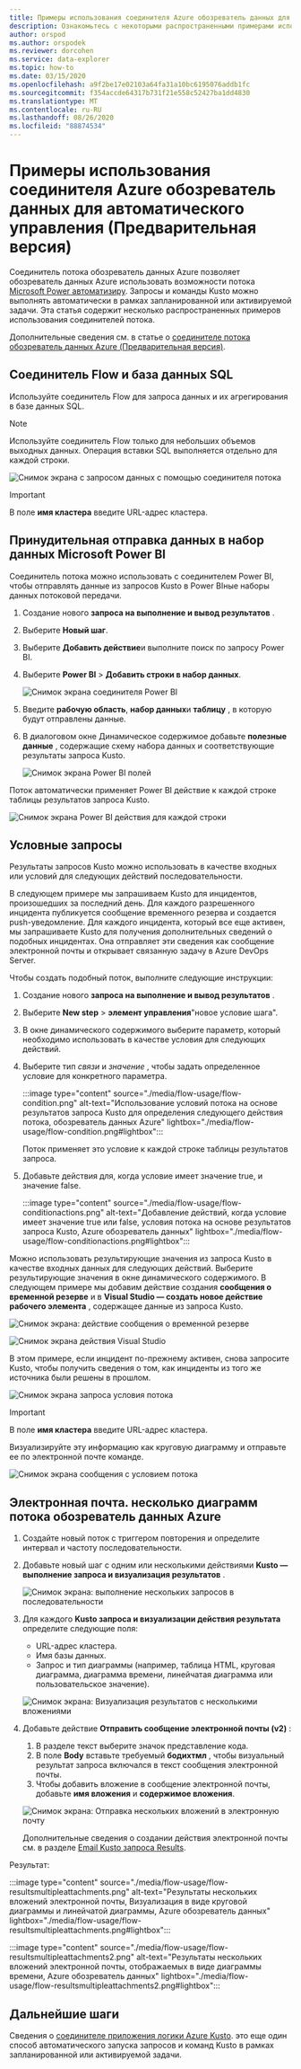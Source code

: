 ```yaml
---
title: Примеры использования соединителя Azure обозреватель данных для автоматического управления (Предварительная версия)
description: Ознакомьтесь с некоторыми распространенными примерами использования соединителя Azure обозреватель данных для автоматизации управления питанием.
author: orspod
ms.author: orspodek
ms.reviewer: dorcohen
ms.service: data-explorer
ms.topic: how-to
ms.date: 03/15/2020
ms.openlocfilehash: a9f2be17e02103a64fa31a10bc6195076addb1fc
ms.sourcegitcommit: f354accde64317b731f21e558c52427ba1dd4830
ms.translationtype: MT
ms.contentlocale: ru-RU
ms.lasthandoff: 08/26/2020
ms.locfileid: "88874534"
---
```

# <a name="usage-examples-for-azure-data-explorer-connector-to-power-automate-preview"></a>Примеры использования соединителя Azure обозреватель данных для автоматического управления (Предварительная версия)

Соединитель потока обозреватель данных Azure позволяет обозреватель данных Azure использовать возможности потока [Microsoft Power автоматизиру](https://flow.microsoft.com/). Запросы и команды Kusto можно выполнять автоматически в рамках запланированной или активируемой задачи. Эта статья содержит несколько распространенных примеров использования соединителей потока.

Дополнительные сведения см. в статье о [соединителе потока обозреватель данных Azure (Предварительная версия)](flow.md).

## <a name="flow-connector-and-your-sql-database"></a>Соединитель Flow и база данных SQL

Используйте соединитель Flow для запроса данных и их агрегирования в базе данных SQL.

> [!Note]
> Используйте соединитель Flow только для небольших объемов выходных данных. Операция вставки SQL выполняется отдельно для каждой строки. 

![Снимок экрана с запросом данных с помощью соединителя потока](./media/flow-usage/flow-sqlexample.png)

> [!IMPORTANT]
> В поле **имя кластера** введите URL-адрес кластера.

## <a name="push-data-to-a-microsoft-power-bi-dataset"></a>Принудительная отправка данных в набор данных Microsoft Power BI

Соединитель потока можно использовать с соединителем Power BI, чтобы отправлять данные из запросов Kusto в Power BIные наборы данных потоковой передачи.

1. Создание нового **запроса на выполнение и вывод результатов** .
1. Выберите **Новый шаг**.
1. Выберите **Добавить действие**и выполните поиск по запросу Power BI.
1. Выберите **Power BI**  >  **Добавить строки в набор данных**. 

    ![Снимок экрана соединителя Power BI](./media/flow-usage/flow-powerbiconnector.png)

1. Введите **рабочую область**, **набор данных**и **таблицу** , в которую будут отправлены данные.
1. В диалоговом окне Динамическое содержимое добавьте **полезные данные** , содержащие схему набора данных и соответствующие результаты запроса Kusto.

    ![Снимок экрана Power BI полей](./media/flow-usage/flow-powerbifields.png)

Поток автоматически применяет Power BI действие к каждой строке таблицы результатов запроса Kusto. 

![Снимок экрана Power BI действия для каждой строки](./media/flow-usage/flow-powerbiforeach.png)

## <a name="conditional-queries"></a>Условные запросы

Результаты запросов Kusto можно использовать в качестве входных или условий для следующих действий последовательности.

В следующем примере мы запрашиваем Kusto для инцидентов, произошедших за последний день. Для каждого разрешенного инцидента публикуется сообщение временного резерва и создается push-уведомление.
Для каждого инцидента, который все еще активен, мы запрашиваете Kusto для получения дополнительных сведений о подобных инцидентах. Она отправляет эти сведения как сообщение электронной почты и открывает связанную задачу в Azure DevOps Server.

Чтобы создать подобный поток, выполните следующие инструкции:

1. Создание нового **запроса на выполнение и вывод результатов** .
1. Выберите **New step**  >  **элемент управления**"новое условие шага".
1. В окне динамического содержимого выберите параметр, который необходимо использовать в качестве условия для следующих действий.
1. Выберите тип *связи* и *значение* , чтобы задать определенное условие для конкретного параметра.

    :::image type="content" source="./media/flow-usage/flow-condition.png" alt-text="Использование условий потока на основе результатов запроса Kusto для определения следующего действия потока, обозреватель данных Azure" lightbox="./media/flow-usage/flow-condition.png#lightbox":::

    Поток применяет это условие к каждой строке таблицы результатов запроса.
1. Добавьте действия для, когда условие имеет значение true, и значение false.

    :::image type="content" source="./media/flow-usage/flow-conditionactions.png" alt-text="Добавление действий, когда условие имеет значение true или false, условия потока на основе результатов запроса Kusto, Azure обозреватель данных" lightbox="./media/flow-usage/flow-conditionactions.png#lightbox":::

Можно использовать результирующие значения из запроса Kusto в качестве входных данных для следующих действий. Выберите результирующие значения в окне динамического содержимого.
В следующем примере мы добавим действие создания **сообщения о временной резерве** и в **Visual Studio — создать новое действие рабочего элемента** , содержащее данные из запроса Kusto.

![Снимок экрана: действие сообщения о временной резерве](./media/flow-usage/flow-slack.png)

![Снимок экрана действия Visual Studio](./media/flow-usage/flow-visualstudio.png)

В этом примере, если инцидент по-прежнему активен, снова запросите Kusto, чтобы получить сведения о том, как инциденты из того же источника были решены в прошлом.

![Снимок экрана запроса условия потока](./media/flow-usage/flow-conditionquery.png)

> [!IMPORTANT]
> В поле **имя кластера** введите URL-адрес кластера.

Визуализируйте эту информацию как круговую диаграмму и отправьте ее по электронной почте команде.

![Снимок экрана сообщения с условием потока](./media/flow-usage/flow-conditionemail.png)

## <a name="email-multiple-azure-data-explorer-flow-charts"></a>Электронная почта. несколько диаграмм потока обозреватель данных Azure

1. Создайте новый поток с триггером повторения и определите интервал и частоту последовательности. 
1. Добавьте новый шаг с одним или несколькими действиями **Kusto — выполнение запроса и визуализация результатов** . 

    ![Снимок экрана: выполнение нескольких запросов в последовательности](./media/flow-usage/flow-severalqueries.png)

1. Для каждого **Kusto запроса и визуализации действия результата** определите следующие поля:
    * URL-адрес кластера.
    * Имя базы данных.
    * Запрос и тип диаграммы (например, таблица HTML, круговая диаграмма, диаграмма времени, линейчатая диаграмма или пользовательское значение).

    ![Снимок экрана: Визуализация результатов с несколькими вложениями](./media/flow-usage/flow-visualizeresultsmultipleattachments.png)

1. Добавьте действие **Отправить сообщение электронной почты (v2)** : 
    1. В разделе текст выберите значок представление кода.
    1. В поле **Body** вставьте требуемый **бодихтмл** , чтобы визуальный результат запроса включался в текст сообщения электронной почты.
    1. Чтобы добавить вложение в сообщение электронной почты, добавьте **имя вложения** и **содержимое вложения**.
    
    ![Снимок экрана: Отправка нескольких вложений в электронную почту](./media/flow-usage/flow-email-multiple-attachments.png)

    Дополнительные сведения о создании действия электронной почты см. в разделе [Email Kusto запроса Results](flow.md#email-kusto-query-results). 

Результат:

:::image type="content" source="./media/flow-usage/flow-resultsmultipleattachments.png" alt-text="Результаты нескольких вложений электронной почты, Визуализация в виде круговой диаграммы и линейчатой диаграммы, Azure обозреватель данных" lightbox="./media/flow-usage/flow-resultsmultipleattachments.png#lightbox":::

:::image type="content" source="./media/flow-usage/flow-resultsmultipleattachments2.png" alt-text="Результаты нескольких вложений электронной почты, отображаемых в виде диаграммы времени, Azure обозреватель данных" lightbox="./media/flow-usage/flow-resultsmultipleattachments2.png#lightbox":::

## <a name="next-steps"></a>Дальнейшие шаги

Сведения о [соединителе приложения логики Azure Kusto](kusto/tools/logicapps.md). это еще один способ автоматического запуска запросов и команд Kusto в рамках запланированной или активируемой задачи.


